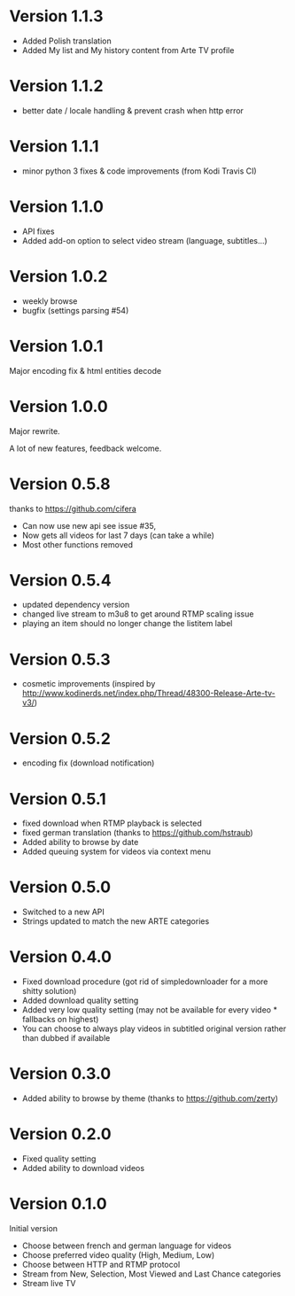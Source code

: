 # Version 1.1.3

- Added Polish translation
- Added My list and My history content from Arte TV profile

# Version 1.1.2

- better date / locale handling & prevent crash when http error

# Version 1.1.1

- minor python 3 fixes & code improvements (from Kodi Travis CI)

# Version 1.1.0

- API fixes
- Added add-on option to select video stream (language, subtitles...)

# Version 1.0.2

- weekly browse
- bugfix (settings parsing #54)

# Version 1.0.1

Major encoding fix & html entities decode

# Version 1.0.0

Major rewrite.

A lot of new features, feedback welcome.

# Version 0.5.8

thanks to https://github.com/cifera

- Can now use new api see issue #35,
- Now gets all videos for last 7 days (can take a while)
- Most other functions removed

# Version 0.5.4

- updated dependency version
- changed live stream to m3u8 to get around RTMP scaling issue
- playing an item should no longer change the listitem label

# Version 0.5.3

- cosmetic improvements (inspired by http://www.kodinerds.net/index.php/Thread/48300-Release-Arte-tv-v3/)

# Version 0.5.2

- encoding fix (download notification)

# Version 0.5.1

- fixed download when RTMP playback is selected
- fixed german translation (thanks to https://github.com/hstraub)
- Added ability to browse by date
- Added queuing system for videos via context menu

# Version 0.5.0

- Switched to a new API
- Strings updated to match the new ARTE categories

# Version 0.4.0

- Fixed download procedure (got rid of simpledownloader for a more shitty solution)
- Added download quality setting
- Added very low quality setting (may not be available for every video \* fallbacks on highest)
- You can choose to always play videos in subtitled original version rather than dubbed if available

# Version 0.3.0

- Added ability to browse by theme (thanks to https://github.com/zerty)

# Version 0.2.0

- Fixed quality setting
- Added ability to download videos

# Version 0.1.0

Initial version

- Choose between french and german language for videos
- Choose preferred video quality (High, Medium, Low)
- Choose between HTTP and RTMP protocol
- Stream from New, Selection, Most Viewed and Last Chance categories
- Stream live TV
